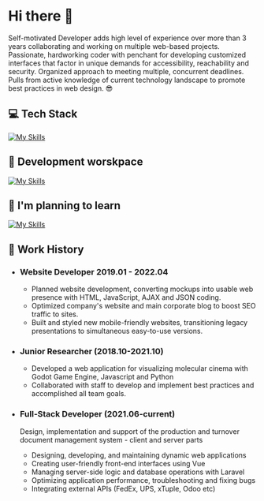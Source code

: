 # Hi there 👋
Self-motivated Developer adds high level of experience over more than 3 years collaborating and working on multiple web-based projects. Passionate, hardworking coder with penchant for developing customized interfaces that factor in unique demands for accessibility, reachability and security. Organized approach to meeting multiple, concurrent deadlines. Pulls from active knowledge of current technology landscape to promote best practices in web design. 😎

## 💻  Tech Stack
[![My Skills](https://skillicons.dev/icons?i=php,laravel,javascript,typescript,vue,postgres,mysql,vite&perline=4)](https://skillicons.dev)

## 🔨 Development worskpace
[![My Skills](https://skillicons.dev/icons?i=linux,github,phpstorm,neovim,nginx,docker,figma,postman&perline=4)](https://skillicons.dev)

## 🚶 I'm planning to learn
[![My Skills](https://skillicons.dev/icons?i=go,wasm,bun,sqlite,svelte)](https://skillicons.dev)

## 👷 Work History
- ### Website Developer 2019.01 - 2022.04
    - Planned website development, converting mockups into usable web presence with HTML, JavaScript, AJAX and JSON coding.
    - Optimized company's website and main corporate blog to boost SEO traffic to sites.
    - Built and styled new mobile-friendly websites, transitioning legacy presentations to simultaneous easy-to-use versions. 

- ### Junior Researcher (2018.10-2021.10)
    - Developed a web application for visualizing molecular cinema with Godot Game Engine, Javascript and Python
   - Collaborated with staff to develop and implement best practices and accomplished all team goals.

- ### Full-Stack Developer (2021.06-current)
    Design, implementation and support of the production and turnover document management system - client and server parts
    - Designing, developing, and maintaining dynamic web applications
    - Creating user-friendly front-end interfaces using Vue
    - Managing server-side logic and database operations with Laravel
    - Optimizing application performance, troubleshooting and fixing bugs
    - Integrating external APIs (FedEx, UPS, xTuple, Odoo etc)